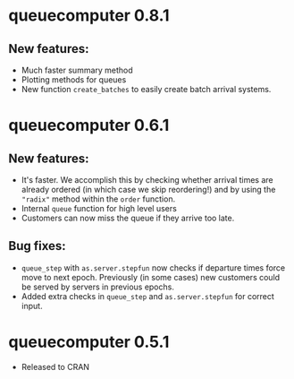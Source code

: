 
# queuecomputer 0.8.1

## New features: 

* Much faster summary method
* Plotting methods for queues
* New function `create_batches` to easily create batch arrival systems. 

# queuecomputer 0.6.1

## New features:
* It's faster. We accomplish this by checking whether arrival times are already ordered (in which case we skip reordering!) and by using the `"radix"` method within the `order` function. 
* Internal `queue` function for high level users
* Customers can now miss the queue if they arrive too late. 

## Bug fixes:
* `queue_step` with `as.server.stepfun` now checks if departure times force move to next epoch. Previously (in some cases) new customers could be served by servers in previous epochs. 
* Added extra checks in `queue_step` and `as.server.stepfun` for correct input. 

# queuecomputer 0.5.1

* Released to CRAN
